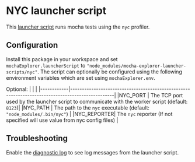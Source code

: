 # NYC launcher script
This [launcher script](https://marketplace.visualstudio.com/items?itemName=hbenl.vscode-mocha-test-adapter#running-tests-remotely) runs mocha tests using the `nyc` profiler.

## Configuration
Install this package in your workspace and set `mochaExplorer.launcherScript` to `"node_modules/mocha-explorer-launcher-scripts/nyc"`.
The script can optionally be configured using the following environment variables which are set using `mochaExplorer.env`.

Optional:
|            |                                                                                                 |
|------------|-------------------------------------------------------------------------------------------------|
|NYC_PORT    | The TCP port used by the launcher script to communicate with the worker script (default: `8123`)|
|NYC_PATH    | The path to the `nyc` executable (default: `"node_modules/.bin/nyc"`)                           |
|NYC_REPORTER| The `nyc` reporter (If not specified will use value from nyc config files)                      |

## Troubleshooting
Enable the [diagnostic log](https://marketplace.visualstudio.com/items?itemName=hbenl.vscode-mocha-test-adapter#troubleshooting) to see log messages from the launcher script.

